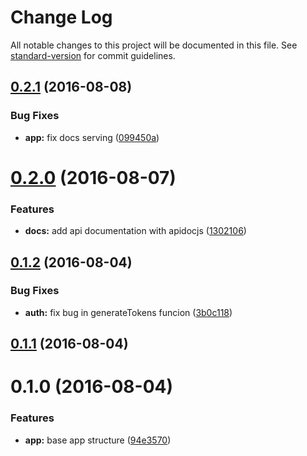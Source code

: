 # Change Log

All notable changes to this project will be documented in this file. See [standard-version](https://github.com/conventional-changelog/standard-version) for commit guidelines.

<a name="0.2.1"></a>
## [0.2.1](https://github.com/ddellamico/ionic-conference-api/compare/v0.2.0...v0.2.1) (2016-08-08)


### Bug Fixes

* **app:** fix docs serving ([099450a](https://github.com/ddellamico/ionic-conference-api/commit/099450a))



<a name="0.2.0"></a>
# [0.2.0](https://github.com/ddellamico/ionic-conference-api/compare/v0.1.2...v0.2.0) (2016-08-07)


### Features

* **docs:** add api documentation with apidocjs ([1302106](https://github.com/ddellamico/ionic-conference-api/commit/1302106))



<a name="0.1.2"></a>
## [0.1.2](https://github.com/ddellamico/ionic-conference-api/compare/v0.1.1...v0.1.2) (2016-08-04)


### Bug Fixes

* **auth:** fix bug in generateTokens funcion ([3b0c118](https://github.com/ddellamico/ionic-conference-api/commit/3b0c118))



<a name="0.1.1"></a>
## [0.1.1](https://github.com/ddellamico/ionic-conference-api/compare/v0.1.0...v0.1.1) (2016-08-04)



<a name="0.1.0"></a>
# 0.1.0 (2016-08-04)


### Features

* **app:** base app structure ([94e3570](https://github.com/ddellamico/ionic-conference-api/commit/94e3570))
